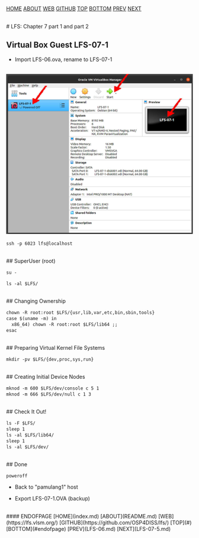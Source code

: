 ---
---

[HOME](index.md)
[ABOUT](README.md)
[WEB](https://lfs.vlsm.org/)
[GITHUB](https://github.com/OSP4DISS/lfs/)
[TOP](#)
[BOTTOM](#endofpage)
[PREV](LFS-06.md)
[NEXT](LFS-07-5.md)

<br>
# LFS: Chapter 7 part 1 and part 2

## Virtual Box Guest LFS-07-1

* Import LFS-06.ova, rename to LFS-07-1

<br>
<img src="pictures/LFS-A43.jpg" width="960">

```
ssh -p 6023 lfs@localhost

```

<br>
## SuperUser (root)

```
su -

```

```
ls -al $LFS/

```

<br>
## Changing Ownership

```
chown -R root:root $LFS/{usr,lib,var,etc,bin,sbin,tools}
case $(uname -m) in
  x86_64) chown -R root:root $LFS/lib64 ;;
esac

```

<br>
## Preparing Virtual Kernel File Systems

```
mkdir -pv $LFS/{dev,proc,sys,run}

```

<br>
## Creating Initial Device Nodes

```
mknod -m 600 $LFS/dev/console c 5 1
mknod -m 666 $LFS/dev/null c 1 3

```

<br>
## Check It Out!

```
ls -F $LFS/
sleep 1
ls -al $LFS/lib64/
sleep 1
ls -al $LFS/dev/

```

<br>
## Done

```
poweroff

```

* Back to "pamulang1" host

* Export LFS-07-1.OVA (backup)

<br>
#### ENDOFPAGE
[HOME](index.md)
[ABOUT](README.md)
[WEB](https://lfs.vlsm.org/)
[GITHUB](https://github.com/OSP4DISS/lfs/)
[TOP](#)
[BOTTOM](#endofpage)
[PREV](LFS-06.md)
[NEXT](LFS-07-5.md)
<br>

